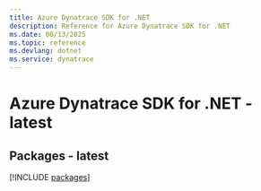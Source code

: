 ```yaml
---
title: Azure Dynatrace SDK for .NET
description: Reference for Azure Dynatrace SDK for .NET
ms.date: 08/13/2025
ms.topic: reference
ms.devlang: dotnet
ms.service: dynatrace
---
```

# Azure Dynatrace SDK for .NET - latest
## Packages - latest
[!INCLUDE [packages](dynatrace-index.md)]